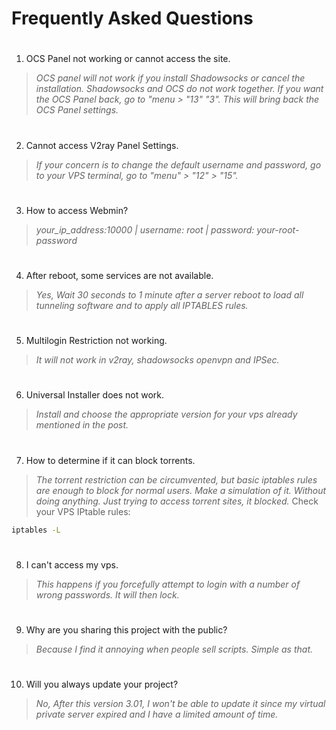 # Frequently Asked Questions

#
 1. OCS Panel not working or cannot access the site.
>_OCS panel will not work if you install Shadowsocks or cancel the installation. Shadowsocks and OCS do not work together.
>If you want the OCS Panel back, go to "menu > "13" "3". This will bring back the OCS Panel settings._

#
2. Cannot access V2ray Panel Settings.
>_If your concern is to change the default username and password, go to your VPS terminal, go to "menu" > "12" > "15"._

#
3. How to access Webmin?
>_your_ip_address:10000 | username: root | password: your-root-password_

#
4. After reboot, some services are not available.
>_Yes, Wait 30 seconds to 1 minute after a server reboot to load all tunneling software and to apply all IPTABLES rules._

#
5. Multilogin Restriction not working.
>_It will not work in v2ray, shadowsocks openvpn and IPSec._

#
6. Universal Installer does not work.
>_Install and choose the appropriate version for your vps already mentioned in the post._

#
7. How to determine if it can block torrents. 
>_The torrent restriction can be circumvented, but basic iptables rules are enough to block for normal users.
>Make a simulation of it. Without doing anything. Just trying to access torrent sites, it blocked._
>Check your VPS IPtable rules:
```bash
iptables -L
```
#

8. I can't access my vps.
>_This happens if you forcefully attempt to login with a number of wrong passwords. It will then lock._
#

9. Why are you sharing this project with the public?
>_Because I find it annoying when people sell scripts. Simple as that._
#

10. Will you always update your project?
>_No, After this version 3.01, I won't be able to update it since my virtual private server expired and I have a limited amount of time._
